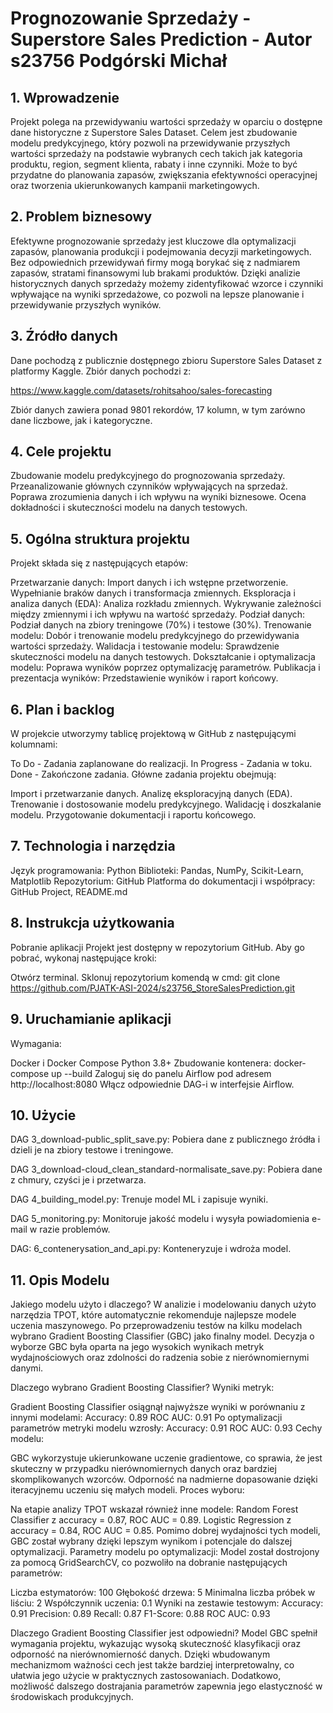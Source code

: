 # Prognozowanie Sprzedaży - Superstore Sales Prediction - Autor s23756 Podgórski Michał
## 1. Wprowadzenie
Projekt polega na przewidywaniu wartości sprzedaży w oparciu o dostępne dane historyczne z Superstore Sales Dataset. Celem jest zbudowanie modelu predykcyjnego, który pozwoli na przewidywanie przyszłych wartości sprzedaży na podstawie wybranych cech takich jak kategoria produktu, region, segment klienta, rabaty i inne czynniki. Może to być przydatne do planowania zapasów, zwiększania efektywności operacyjnej oraz tworzenia ukierunkowanych kampanii marketingowych.

## 2. Problem biznesowy
Efektywne prognozowanie sprzedaży jest kluczowe dla optymalizacji zapasów, planowania produkcji i podejmowania decyzji marketingowych. Bez odpowiednich przewidywań firmy mogą borykać się z nadmiarem zapasów, stratami finansowymi lub brakami produktów. Dzięki analizie historycznych danych sprzedaży możemy zidentyfikować wzorce i czynniki wpływające na wyniki sprzedażowe, co pozwoli na lepsze planowanie i przewidywanie przyszłych wyników.

## 3. Źródło danych
Dane pochodzą z publicznie dostępnego zbioru Superstore Sales Dataset z platformy Kaggle. Zbiór danych pochodzi z:

https://www.kaggle.com/datasets/rohitsahoo/sales-forecasting

Zbiór danych zawiera ponad 9801 rekordów, 17 kolumn, w tym zarówno dane liczbowe, jak i kategoryczne.

## 4. Cele projektu
Zbudowanie modelu predykcyjnego do prognozowania sprzedaży.
Przeanalizowanie głównych czynników wpływających na sprzedaż.
Poprawa zrozumienia danych i ich wpływu na wyniki biznesowe.
Ocena dokładności i skuteczności modelu na danych testowych.

## 5. Ogólna struktura projektu
Projekt składa się z następujących etapów:

Przetwarzanie danych:
Import danych i ich wstępne przetworzenie.
Wypełnianie braków danych i transformacja zmiennych.
Eksploracja i analiza danych (EDA):
Analiza rozkładu zmiennych.
Wykrywanie zależności między zmiennymi i ich wpływu na wartość sprzedaży.
Podział danych:
Podział danych na zbiory treningowe (70%) i testowe (30%).
Trenowanie modelu:
Dobór i trenowanie modelu predykcyjnego do przewidywania wartości sprzedaży.
Walidacja i testowanie modelu:
Sprawdzenie skuteczności modelu na danych testowych.
Dokształcanie i optymalizacja modelu:
Poprawa wyników poprzez optymalizację parametrów.
Publikacja i prezentacja wyników:
Przedstawienie wyników i raport końcowy.

## 6. Plan i backlog
W projekcie utworzymy tablicę projektową w GitHub z następującymi kolumnami:

To Do - Zadania zaplanowane do realizacji.
In Progress - Zadania w toku.
Done - Zakończone zadania.
Główne zadania projektu obejmują:

Import i przetwarzanie danych.
Analizę eksploracyjną danych (EDA).
Trenowanie i dostosowanie modelu predykcyjnego.
Walidację i doszkalanie modelu.
Przygotowanie dokumentacji i raportu końcowego.

## 7. Technologia i narzędzia
Język programowania: Python
Biblioteki: Pandas, NumPy, Scikit-Learn, Matplotlib
Repozytorium: GitHub
Platforma do dokumentacji i współpracy: GitHub Project, README.md


## 8. Instrukcja użytkowania
Pobranie aplikacji
Projekt jest dostępny w repozytorium GitHub. Aby go pobrać, wykonaj następujące kroki:

Otwórz terminal.
Sklonuj repozytorium komendą w cmd:
git clone https://github.com/PJATK-ASI-2024/s23756_StoreSalesPrediction.git
## 9. Uruchamianie aplikacji
Wymagania:

Docker i Docker Compose
Python 3.8+
Zbudowanie kontenera: docker-compose up --build
Zaloguj się do panelu Airflow pod adresem http://localhost:8080
Włącz odpowiednie DAG-i w interfejsie Airflow.
## 10. Użycie
DAG 3_download-public_split_save.py: Pobiera dane z publicznego źródła i dzieli je na zbiory testowe i treningowe.

DAG 3_download-cloud_clean_standard-normalisate_save.py: Pobiera dane z chmury, czyści je i przetwarza.

DAG 4_building_model.py: Trenuje model ML i zapisuje wyniki.

DAG 5_monitoring.py: Monitoruje jakość modelu i wysyła powiadomienia e-mail w razie problemów.

DAG: 6_contenerysation_and_api.py: Konteneryzuje i wdroża model.

## 11. Opis Modelu
Jakiego modelu użyto i dlaczego?
W analizie i modelowaniu danych użyto narzędzia TPOT, które automatycznie rekomenduje najlepsze modele uczenia maszynowego. Po przeprowadzeniu testów na kilku modelach wybrano Gradient Boosting Classifier (GBC) jako finalny model. Decyzja o wyborze GBC była oparta na jego wysokich wynikach metryk wydajnościowych oraz zdolności do radzenia sobie z nierównomiernymi danymi.

Dlaczego wybrano Gradient Boosting Classifier?
Wyniki metryk:

Gradient Boosting Classifier osiągnął najwyższe wyniki w porównaniu z innymi modelami:
Accuracy: 0.89
ROC AUC: 0.91
Po optymalizacji parametrów metryki modelu wzrosły:
Accuracy: 0.91
ROC AUC: 0.93
Cechy modelu:

GBC wykorzystuje ukierunkowane uczenie gradientowe, co sprawia, że jest skuteczny w przypadku nierównomiernych danych oraz bardziej skomplikowanych wzorców.
Odporność na nadmierne dopasowanie dzięki iteracyjnemu uczeniu się małych modeli.
Proces wyboru:

Na etapie analizy TPOT wskazał również inne modele:
Random Forest Classifier z accuracy = 0.87, ROC AUC = 0.89.
Logistic Regression z accuracy = 0.84, ROC AUC = 0.85.
Pomimo dobrej wydajności tych modeli, GBC został wybrany dzięki lepszym wynikom i potencjale do dalszej optymalizacji.
Parametry modelu po optymalizacji:
Model został dostrojony za pomocą GridSearchCV, co pozwoliło na dobranie następujących parametrów:

Liczba estymatorów: 100
Głębokość drzewa: 5
Minimalna liczba próbek w liściu: 2
Współczynnik uczenia: 0.1
Wyniki na zestawie testowym:
Accuracy: 0.91
Precision: 0.89
Recall: 0.87
F1-Score: 0.88
ROC AUC: 0.93

Dlaczego Gradient Boosting Classifier jest odpowiedni?
Model GBC spełnił wymagania projektu, wykazując wysoką skuteczność klasyfikacji oraz odporność na nierównomierność danych. Dzięki wbudowanym mechanizmom ważności cech jest także bardziej interpretowalny, co ułatwia jego użycie w praktycznych zastosowaniach. Dodatkowo, możliwość dalszego dostrajania parametrów zapewnia jego elastyczność w środowiskach produkcyjnych.
